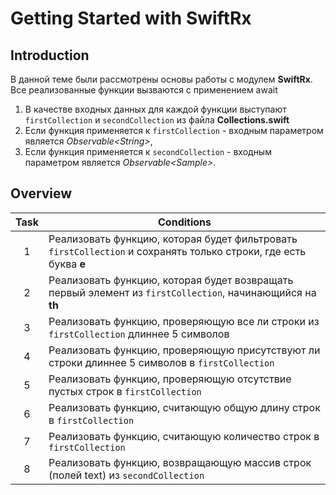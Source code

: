 # Getting Started with SwiftRx

## Introduction

В данной теме были рассмотрены основы работы с модулем **SwiftRx**. Все реализованные функции вызваются с применением await

1. В качестве входных данных для каждой функции выступают `firstCollection` и `secondCollection` из файла **Collections.swift**
2. Если функция применяется к `firstCollection` - входным параметром является *Observable\<String\>*,
3. Если функция применяется к `secondCollection` - входным параметром является *Observable\<Sample>*.

## Overview

| Task | Conditions |
| :---: | --- |
|1|Реализовать функцию, которая будет фильтровать `firstCollection` и сохранять только строки, где есть буква **e**|
|2|Реализовать функцию, которая будет возвращать первый элемент из `firstCollection`, начинающийся на **th**|
|3|Реализовать функцию, проверяющую все ли строки из `firstCollection` длиннее 5 символов|
|4|Реализовать функцию, проверяющую присутствуют ли строки длиннее 5 символов в `firstCollection`|
|5|Реализовать функцию, проверяющую отсутствие пустых строк в `firstCollection`|
|6|Реализовать функцию, считающую общую длину строк в `firstCollection`|
|7|Реализовать функцию, считающую количество строк в `firstCollection`|
|8|Реализовать функцию, возвращающую массив строк (полей text) из `secondCollection`|
